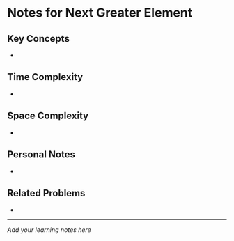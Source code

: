 # Notes for Next Greater Element

## Key Concepts

- 

## Time Complexity

- 

## Space Complexity

- 

## Personal Notes

- 

## Related Problems

- 

---

*Add your learning notes here*
